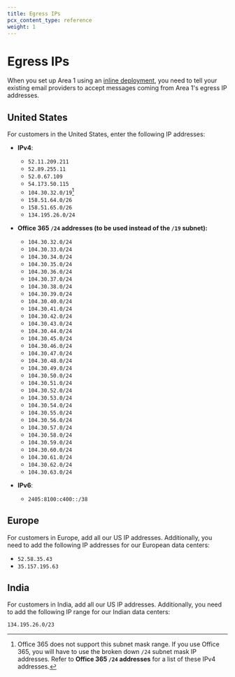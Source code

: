 ```yaml
---
title: Egress IPs
pcx_content_type: reference
weight: 1
---
```


# Egress IPs

When you set up Area 1 using an [inline deployment](/email-security/deployment/inline/), you need to tell your existing email providers to accept messages coming from Area 1's egress IP addresses.

## United States

For customers in the United States, enter the following IP addresses:

- **IPv4**:
  - `52.11.209.211`
  - `52.89.255.11`
  - `52.0.67.109`
  - `54.173.50.115`
  - `104.30.32.0/19`[^1]
  - `158.51.64.0/26`
  - `158.51.65.0/26`
  - `134.195.26.0/24`

- **Office 365 `/24` addresses (to be used instead of the `/19` subnet):**
  - `104.30.32.0/24`
  - `104.30.33.0/24`
  - `104.30.34.0/24`
  - `104.30.35.0/24`
  - `104.30.36.0/24`
  - `104.30.37.0/24`
  - `104.30.38.0/24`
  - `104.30.39.0/24`
  - `104.30.40.0/24`
  - `104.30.41.0/24`
  - `104.30.42.0/24`
  - `104.30.43.0/24`
  - `104.30.44.0/24`
  - `104.30.45.0/24`
  - `104.30.46.0/24`
  - `104.30.47.0/24`
  - `104.30.48.0/24`
  - `104.30.49.0/24`
  - `104.30.50.0/24`
  - `104.30.51.0/24`
  - `104.30.52.0/24`
  - `104.30.53.0/24`
  - `104.30.54.0/24`
  - `104.30.55.0/24`
  - `104.30.56.0/24`
  - `104.30.57.0/24`
  - `104.30.58.0/24`
  - `104.30.59.0/24`
  - `104.30.60.0/24`
  - `104.30.61.0/24`
  - `104.30.62.0/24`
  - `104.30.63.0/24`

- **IPv6**:
  - `2405:8100:c400::/38`

## Europe

For customers in Europe, add all our US IP addresses. Additionally, you need to add the following IP addresses for our European data centers:

- `52.58.35.43`
- `35.157.195.63`

## India

For customers in India, add all our US IP addresses. Additionally, you need to add the following IP range for our Indian data centers:

`134.195.26.0/23`

[^1]: Office 365 does not support this subnet mask range. If you use Office 365, you will have to use the broken down `/24` subnet mask IP addresses. Refer to **Office 365 `/24` addresses** for a list of these IPv4 addresses.